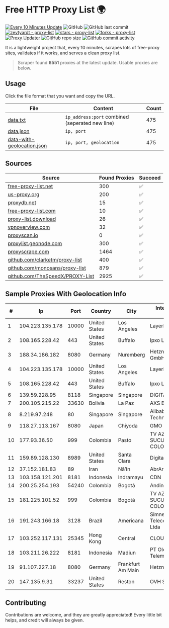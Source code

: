 
# Free HTTP Proxy List 🌍

[![Every 10 Minutes Update](https://github.com/mertguvencli/http-proxy-list/actions/workflows/main.yml/badge.svg?branch=main)](https://github.com/mertguvencli/http-proxy-list/actions/workflows/main.yml)
![GitHub](https://img.shields.io/github/license/mertguvencli/http-proxy-list)
![GitHub last commit](https://img.shields.io/github/last-commit/mertguvencli/http-proxy-list)
[![zevtyardt - proxy-list](https://img.shields.io/static/v1?label=zevtyardt&message=proxy-list&color=blue&logo=github)](https://github.com/zevtyardt/proxy-list "Go to GitHub repo")
[![stars - proxy-list](https://img.shields.io/github/stars/zevtyardt/proxy-list?style=social)](https://github.com/zevtyardt/proxy-list)
[![forks - proxy-list](https://img.shields.io/github/forks/zevtyardt/proxy-list?style=social)](https://github.com/zevtyardt/proxy-list)
[![Proxy Updater](https://github.com/zevtyardt/proxy-list/workflows/Proxy%20Updater/badge.svg)](https://github.com/zevtyardt/proxy-list/actions?query=workflow:"Proxy+Updater")
![GitHub repo size](https://img.shields.io/github/repo-size/zevtyardt/proxy-list)
[![GitHub commit activity](https://img.shields.io/github/commit-activity/m/zevtyardt/proxy-list?logo=commits)](https://github.com/zevtyardt/proxy-list/commits/main)

It is a lightweight project that, every 10 minutes, scrapes lots of free-proxy sites, validates if it works, and serves a clean proxy list.

> Scraper found **6551** proxies at the latest update. Usable proxies are below.

## Usage

Click the file format that you want and copy the URL.

|File|Content|Count|
|----|-------|-----|
|[data.txt](https://raw.githubusercontent.com/mertguvencli/http-proxy-list/main/proxy-list/data.txt)|`ip_address:port` combined (seperated new line)|475|
|[data.json](https://raw.githubusercontent.com/mertguvencli/http-proxy-list/main/proxy-list/data.json)|`ip, port`|475|
|[data-with-geolocation.json](https://raw.githubusercontent.com/mertguvencli/http-proxy-list/main/proxy-list/data-with-geolocation.json)|`ip, port, geolocation`|475|

## Sources

|Source|Found Proxies|Succeed|
|------|-------------|-------|
|[free-proxy-list.net](https://free-proxy-list.net)|300|✅|
|[us-proxy.org](https://www.us-proxy.org)|200|✅|
|[proxydb.net](http://proxydb.net)|15|✅|
|[free-proxy-list.com](https://free-proxy-list.com/?page=&port=&type%5B%5D=http&type%5B%5D=https&up_time=0&search=Search)|10|✅|
|[proxy-list.download](https://www.proxy-list.download/HTTP)|26|✅|
|[vpnoverview.com](https://vpnoverview.com/privacy/anonymous-browsing/free-proxy-servers)|32|✅|
|[proxyscan.io](https://www.proxyscan.io)|0|✅|
|[proxylist.geonode.com](https://proxylist.geonode.com/api/proxy-list?limit=300&page=1&sort_by=lastChecked&sort_type=desc&protocols=http,https)|300|✅|
|[proxyscrape.com](https://api.proxyscrape.com/v2/?request=displayproxies&protocol=http&timeout=10000&country=all&ssl=all&anonymity=all)|1464|✅|
|[github.com/clarketm/proxy-list](https://raw.githubusercontent.com/clarketm/proxy-list/master/proxy-list-raw.txt)|400|✅|
|[github.com/monosans/proxy-list](https://raw.githubusercontent.com/monosans/proxy-list/main/proxies/http.txt)|879|✅|
|[github.com/TheSpeedX/PROXY-List](https://raw.githubusercontent.com/TheSpeedX/PROXY-List/master/http.txt)|2925|✅|


## Sample Proxies With Geolocation Info

|#|Ip|Port|Country|City|Internet Service Provider|
|-|--|----|-------|----|-------------------------|
|1|104.223.135.178|10000|United States|Los Angeles|LayerHost|
|2|108.165.228.42|443|United States|Buffalo|Ipxo LLC|
|3|188.34.186.182|8080|Germany|Nuremberg|Hetzner Online GmbH|
|4|104.223.135.178|10000|United States|Los Angeles|LayerHost|
|5|108.165.228.42|443|United States|Buffalo|Ipxo LLC|
|6|139.59.228.95|8118|Singapore|Singapore|DIGITALOCEAN|
|7|200.105.215.22|33630|Bolivia|La Paz|AXS Bolivia S. A.|
|8|8.219.97.248|80|Singapore|Singapore|Alibaba (US) Technology Co., Ltd.|
|9|118.27.113.167|8080|Japan|Chiyoda|GMO Internet, Inc.|
|10|177.93.36.50|999|Colombia|Pasto|TV AZTECA SUCURSAL COLOMBIA|
|11|159.89.128.130|8989|United States|Santa Clara|DigitalOcean, LLC|
|12|37.152.181.83|89|Iran|Nā’īn|AbrArvan|
|13|103.158.121.201|8181|Indonesia|Indramayu|CDN|
|14|200.25.254.193|54240|Colombia|Bogotá|Andinet ON Line|
|15|181.225.101.52|999|Colombia|Bogotá|TV AZTECA SUCURSAL COLOMBIA|
|16|191.243.166.18|3128|Brazil|Americana|Simnet Telecomunicacoes Ltda|
|17|103.252.117.131|25345|Hong Kong|Central|CLOUDWEBMANAGE|
|18|103.211.26.222|8181|Indonesia|Madiun|PT Olean Permata Telematika|
|19|91.107.227.18|8080|Germany|Frankfurt Am Main|Hetzner Online AG|
|20|147.135.9.31|33237|United States|Reston|OVH SAS|



## Contributing

Contributions are welcome, and they are greatly appreciated! Every
little bit helps, and credit will always be given.


